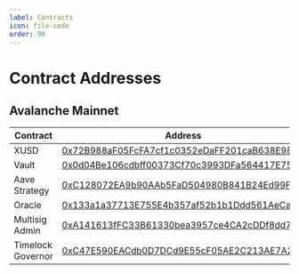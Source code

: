```yaml
---
label: Contracts
icon: file-code
order: 90
---
```


# Contract Addresses

## Avalanche Mainnet
| Contract | Address |
| --- | --------- |
|XUSD |[0x72B988aF05FcFA7cf1c0352eDaFF201caB638E98](https://snowtrace.io/address/0x72B988aF05FcFA7cf1c0352eDaFF201caB638E98#code) |
|Vault |[0x0d04Be106cdbff00373Cf70c3993DFa564417E75](https://snowtrace.io/address/0x0d04Be106cdbff00373Cf70c3993DFa564417E75#code) |
|Aave Strategy |[0xC128072EA9b90AAb5FaD504980B841B24Ed99F06](https://snowtrace.io/address/0xC128072EA9b90AAb5FaD504980B841B24Ed99F06#code) |
|Oracle |[0x133a1a37713E755E4b357af52b1b1Ddd561AeCa7](https://snowtrace.io/address/0x133a1a37713E755E4b357af52b1b1Ddd561AeCa7#code) |
|Multisig Admin |[0xA141613fFC33B61330bea3957ce4CA2cDDf8dd74](https://snowtrace.io/address/0xA141613fFC33B61330bea3957ce4CA2cDDf8dd74#code) |
|Timelock Governor |[0xC47E590EACdb0D7DCd9E55cF05AE2C213AE7A213](https://snowtrace.io/address/0xC47E590EACdb0D7DCd9E55cF05AE2C213AE7A213#code) |
